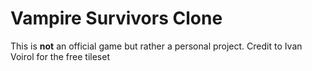 # Vampire Survivors Clone
This is **not** an official game but rather a personal project.
Credit to Ivan Voirol for the free tileset
